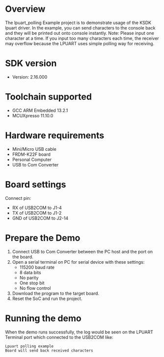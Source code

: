 Overview
========
The lpuart_polling Example project is to demonstrate usage of the KSDK lpuart driver.
In the example, you can send characters to the console back and they will be printed out onto console
 instantly.
Note: Please input one character at a time. If you input too many characters each time, the receiver may overflow
because the LPUART uses simple polling way for receiving.

SDK version
===========
- Version: 2.16.000

Toolchain supported
===================
- GCC ARM Embedded  13.2.1
- MCUXpresso  11.10.0

Hardware requirements
=====================
- Mini/Micro USB cable
- FRDM-K22F board
- Personal Computer
- USB to Com Converter

Board settings
==============
Connect pin:
- RX of USB2COM to J1-4
- TX of USB2COM to J1-2
- GND of USB2COM to J2-14

Prepare the Demo
================
1.  Connect USB to Com Converter between the PC host and the port on the board.
2.  Open a serial terminal on PC for serial device with these settings:
    - 115200 baud rate
    - 8 data bits
    - No parity
    - One stop bit
    - No flow control
3.  Download the program to the target board.
4.  Reset the SoC and run the project.

Running the demo
================
When the demo runs successfully, the log would be seen on the LPUART Terminal port which connected to the USB2COM like:

~~~~~~~~~~~~~~~~~~~~~~~~~~~~~~~~~~~~~~~~~
Lpuart polling example
Board will send back received characters
~~~~~~~~~~~~~~~~~~~~~~~~~~~~~~~~~~~~~~~~~
